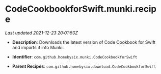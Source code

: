 # CodeCookbookforSwift.munki.recipe

_Last updated 2021-12-23 20:01:50Z_

- **Description**: Downloads the latest version of Code Cookbook for Swift and imports it into Munki.

- **Identifier**: `com.github.homebysix.munki.CodeCookbookforSwift`

- **Parent Recipes**: `com.github.homebysix.download.CodeCookbookforSwift`
